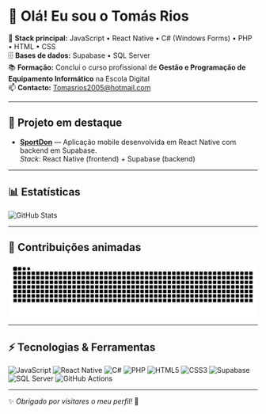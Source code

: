 # 👋 Olá! Eu sou o Tomás Rios

🎯 **Stack principal:** JavaScript • React Native • C# (Windows Forms) • PHP • HTML • CSS  
🗄️ **Bases de dados:** Supabase • SQL Server  
📚 **Formação:** Concluí o curso profissional de **Gestão e Programação de Equipamento Informático** na Escola Digital  
📫 **Contacto:** <Tomasrios2005@hotmail.com> 

---

## 🚀 Projeto em destaque

- [**SportDon**](https://github.com/7Rios/SportDon) — Aplicação mobile desenvolvida em React Native com backend em Supabase.  
  _Stack_: React Native (frontend) + Supabase (backend) 

---

## 📊 Estatísticas

![GitHub Stats](https://github-readme-stats.vercel.app/api?username=7Rios&show_icons=true&theme=dracula)

---

## 🐍 Contribuições animadas

![Snake animation](https://raw.githubusercontent.com/7Rios/7Rios/output/snake.svg)

---

## ⚡ Tecnologias & Ferramentas

![JavaScript](https://img.shields.io/badge/JavaScript-F7DF1E?style=for-the-badge&logo=javascript&logoColor=black)
![React Native](https://img.shields.io/badge/React_Native-20232A?style=for-the-badge&logo=react&logoColor=61DAFB)
![C#](https://img.shields.io/badge/C%23-239120?style=for-the-badge&logo=c-sharp&logoColor=white)
![PHP](https://img.shields.io/badge/PHP-777BB4?style=for-the-badge&logo=php&logoColor=white)
![HTML5](https://img.shields.io/badge/HTML5-E34F26?style=for-the-badge&logo=html5&logoColor=white)
![CSS3](https://img.shields.io/badge/CSS3-1572B6?style=for-the-badge&logo=css3&logoColor=white)
![Supabase](https://img.shields.io/badge/Supabase-3ECF8E?style=for-the-badge&logo=supabase&logoColor=white)
![SQL Server](https://img.shields.io/badge/SQL_Server-CC2927?style=for-the-badge&logo=microsoft-sql-server&logoColor=white)
![GitHub Actions](https://img.shields.io/badge/GitHub_Actions-2088FF?style=for-the-badge&logo=github-actions&logoColor=white)

---

✨ _Obrigado por visitares o meu perfil!_ 🚀
